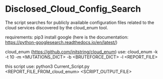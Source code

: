 # Disclosed_Cloud_Config_Search
The script searches for publicly available configuration files related to the cloud services discovered by the cloud_enum tool.

requirements:
pip3 install google (here is the documentation: https://python-googlesearch.readthedocs.io/en/latest/)

cloud_enum (https://github.com/initstring/cloud_enum) use:
cloud_enum -k <KEYWORD> -t 10 -m <MUTATIONS_DICT> -b <BRUTEFORCE_DICT> -l <REPORT_FILE>

this script use:
python3 Current_Script.py <REPORT_FILE_FROM_cloud_enum> <SCRIPT_OUTPUT_FILE>
